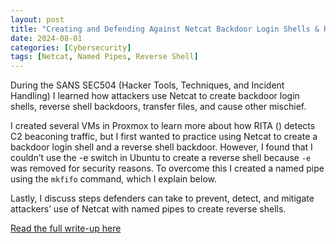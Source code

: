 ```yaml
---
layout: post
title: "Creating and Defending Against Netcat Backdoor Login Shells & Reverse Shell Backdoors Using Named Pipes Named Pipes Exploit"
date: 2024-08-01
categories: [Cybersecurity]
tags: [Netcat, Named Pipes, Reverse Shell]
---
```


During the SANS SEC504 (Hacker Tools, Techniques, and Incident Handling) I learned how attackers use Netcat to create backdoor login shells, reverse shell backdoors, transfer files, and cause other mischief.

I created several VMs in Proxmox to learn more about how RITA () detects C2 beaconing traffic, but I first wanted to practice using Netcat to create a backdoor login shell and a reverse shell backdoor. However, I found that I couldn’t use the -e switch in Ubuntu to create a reverse shell because `-e` was removed for security reasons. To overcome this I created a named pipe using the `mkfifo` command, which I explain below.

Lastly, I discuss steps defenders can take to prevent, detect, and mitigate attackers’ use of Netcat with named pipes to create reverse shells.

[Read the full write-up here](../projects/#netcat-named-pipes-exploit)
